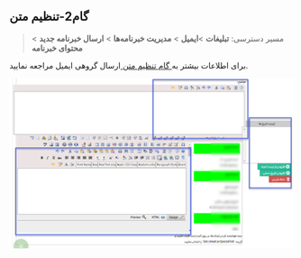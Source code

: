 ﻿## گام2-تنظیم متن

> مسیر دسترسی:  **تبلیغات** >**ایمیل** > **مدیریت خبرنامه‌ها** > **ارسال خبرنامه جدید** > **محتوای خبرنامه** 

برای اطلاعات بیشتر به<a href="file%3A%2F%2F%2FC%3A%5CUsers%5CH.abasi%5CDesktop%5Chelp%5Cmd%20help%5C%D8%AA%D8%A8%D9%84%DB%8C%D8%BA%D8%A7%D8%AA%5Cemail%5Csend-group-email%5C2-tanzim-matn-email%5C2-tanzim-matn-email.md" target="_blank">  گام تنظیم متن </a>ارسال گروهی ایمیل مراجعه نمایید.

![](advertising-sendingnewsmail-secondstep.jpg)



